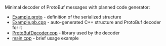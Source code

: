 Minimal decoder of ProtoBuf messages with planned code generator:
- [Example.proto](Example.proto) - definition of the serialized structure
- [Example.pb.cpp](Example.pb.cpp) - auto-generated C++ structure and ProtoBuf decoder for it
- [ProtoBufDecoder.cpp](ProtoBufDecoder.cpp) - library used by the decoder
- [main.cpp](main.cpp) - brief usage example
